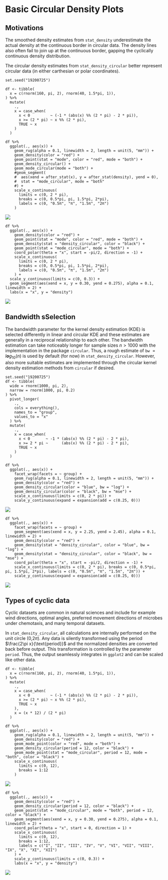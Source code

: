 # Basic Circular Density Plots

## Motivations

The smoothed density estimates from `stat_density` underestimate the
actual density at the continuous border in circular data. The density
lines also often fail to join up at the continuous border, gapping the
cyclically continuous density distribution.

The circular density estimates from `stat_density_circular` better
represent circular data (in either carthesian or polar coordinates).

    set.seed("19200725")

    df <- tibble(
      x = c(rnorm(160, pi, 2), rnorm(40, 1.5*pi, 1)),
    ) %>%
      mutate(
        .,
        x = case_when(
          x < 0         ~ (-1 * (abs(x) %% (2 * pi) - 2 * pi)),
          x >= (2 * pi) ~ x %% (2 * pi),
          TRUE ~ x
        )
      )

    df %>%
      ggplot(., aes(x)) +
        geom_rug(alpha = 0.1, linewidth = 2, length = unit(5, "mm")) +
        geom_density(color = "red") +
        geom_point(stat = "mode", color = "red", mode = "both") +
        geom_density_circular() +
        geom_mode_circular(mode = "both") +
        #geom_segment(
        #  aes(xend = after_stat(x), y = after_stat(density), yend = 0),
        #  stat = "mode_circular", mode = "both"
        #) +
        scale_x_continuous(
          limits = c(0, 2 * pi),
          breaks = c(0, 0.5*pi, pi, 1.5*pi, 2*pi),
          labels = c(0, "0.5π", "π", "1.5π", "2π")
        )

![](figures/better_density-1.png)

    df %>%
      ggplot(., aes(x)) +
        geom_density(color = "red") +
        geom_point(stat = "mode", color = "red", mode = "both") +
        geom_density(stat = "density_circular", color = "black") +
        geom_point(stat = "mode_circular", mode = "both") +
        coord_polar(theta = "x", start = -pi/2, direction = -1) +
        scale_x_continuous(
          limits = c(0, 2 * pi),
          breaks = c(0, 0.5*pi, pi, 1.5*pi, 2*pi),
          labels = c(0, "0.5π", "π", "1.5π", "2π")
        ) +
      scale_y_continuous(limits = c(0, 0.3)) +
      geom_segment(aes(xend = x, y = 0.30, yend = 0.275), alpha = 0.1, linewidth = 2) +
      labs(x = "x", y = "density")

![](figures/better_density-2.png)

## Bandwidth sSelection

The bandwidth parameter for the kernel density estimation (KDE) is
selected differently in linear and circular KDE and these estimates are
generally in a reciprocal relationship to each other. The bandwidth
estimation can take noticeably longer for sample sizes *n* &gt; 1000
with the implementation in the package `circular`. Thus, a rough
estimate of `bw`  = *l**o**g*<sub>10</sub>(*n*) is used by default (for
now) in `stat_density_circular`. However, also more suitable estimates
are implemented through the circular kernel density estimation methods
from `circular` if desired.

    set.seed("19200725")
    df <- tibble(
      wide = rnorm(1000, pi, 2),
      narrow = rnorm(1000, pi, 0.2)
    ) %>%
      pivot_longer(
        .,
        cols = everything(),
        names_to = "group",
        values_to = "x"
      ) %>%
      mutate(
        .,
        x = case_when(
          x < 0       ~ -1 * (abs(x) %% (2 * pi) - 2 * pi),
          x >= 2 * pi ~      (abs(x) %% (2 * pi) - 2 * pi),
          TRUE ~ x
        )
      )

    df %>%
      ggplot(., aes(x)) +
        facet_wrap(facets = ~ group) +
        geom_rug(alpha = 0.1, linewidth = 2, length = unit(5, "mm")) +
        geom_density(color = "red") +
        geom_density_circular(color = "blue", bw = "log") +
        geom_density_circular(color = "black", bw = "mse") +
        scale_x_continuous(limits = c(0, 2 * pi)) +
        scale_y_continuous(expand = expansion(add = c(0.25, 0)))

![](figures/bw_selection-1.png)

    df %>%
      ggplot(., aes(x)) +
        facet_wrap(facets = ~ group) +
        geom_segment(aes(xend = x, y = 2.25, yend = 2.45), alpha = 0.1, linewidth = 2) +
        geom_density(color = "red") +
        geom_density(stat = "density_circular", color = "blue", bw = "log") +
        geom_density(stat = "density_circular", color = "black", bw = "mse") +
        coord_polar(theta = "x", start = -pi/2, direction = -1) +
        scale_x_continuous(limits = c(0, 2 * pi), breaks = c(0, 0.5*pi, pi, 1.5*pi, 2*pi), labels = c(0, "0.5π", "π", "1.5π", "2π")) +
        scale_y_continuous(expand = expansion(add = c(0.25, 0)))

![](figures/bw_selection-2.png)

## Types of cyclic data

Cyclic datasets are common in natural sciences and include for example
wind directions, optimal angles, preferred movement directions of
microbes under chemotaxis, and many temporal datasets.

In `stat_density_circular`, all calculations are internally performed on
the unit circle (0,2*π*). Any data is silently transformed using the
period $\frac{2\pi x}{\text{period}}$ and the normalized densities are
converted back before output. This transformation is controlled by the
parameter `period`. Thus, the output seamlessly integrates in `ggplot2`
and can be scaled like other data.

    df <- tibble(
      x = c(rnorm(160, pi, 2), rnorm(40, 1.5*pi, 1)),
    ) %>%
      mutate(
        .,
        x = case_when(
          x < 0         ~ (-1 * (abs(x) %% (2 * pi) - 2 * pi)),
          x >= (2 * pi) ~ x %% (2 * pi),
          TRUE ~ x
        ),
        x = (x * 12) / (2 * pi)
      )

    df %>%
      ggplot(., aes(x)) +
        geom_rug(alpha = 0.1, linewidth = 2, length = unit(5, "mm")) +
        geom_density(color = "red") +
        geom_mode_point(color = "red", mode = "both") +
        geom_density_circular(period = 12, color = "black") +
        geom_mode_point(stat = "mode_circular", period = 12, mode = "both", color = "black") +
        scale_x_continuous(
          limits = c(0, 12),
          breaks = 1:12
        )

![](figures/period-1.png)

    df %>%
      ggplot(., aes(x)) +
        geom_density(color = "red") +
        geom_density_circular(period = 12, color = "black") +
        geom_point(stat = "mode_circular", mode = "both", period = 12, color = "black") +
        geom_segment(aes(xend = x, y = 0.30, yend = 0.275), alpha = 0.1, linewidth = 2) +
        coord_polar(theta = "x", start = 0, direction = 1) +
        scale_x_continuous(
          limits = c(0, 12),
          breaks = 1:12,
          labels = c("I", "II", "III", "IV", "V", "VI", "VII", "VIII", "IX", "X", "XI", "XII")
        ) +
        scale_y_continuous(limits = c(0, 0.3)) +
        labs(x = "x", y = "density")

![](figures/period-2.png)
